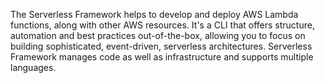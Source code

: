 The Serverless Framework helps to develop and deploy AWS Lambda functions, along with other AWS resources.
It's a CLI that offers structure, automation and best practices out-of-the-box, allowing you to focus on building sophisticated, event-driven, serverless architectures.
Serverless Framework manages code as well as infrastructure and supports multiple languages.
